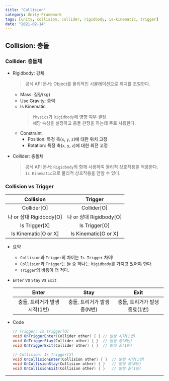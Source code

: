 ```yaml
---
title: "Collision"
category: Unity-Framework
tags: [unity, collision, collider, rigidbody, is-kinematic, trigger]
date: "2021-02-14"
---
```


## Collision: 충돌

### Collider: 충돌체

- Rigidbody: 강체

  > 공식 API 문서: Object를 물리적인 시뮬레이션으로 위치를 조절한다.

  - Mass: 질량(kg)
  - Use Gravity: 중력
  - Is Kinematic
    > `Physics`가 `Rigidbody`에 영향 여부 결정  
    > 해당 속성을 설정하고 충돌 판정을 하는데 주로 사용한다.
  - Constraint
    - Position: 특정 축(`x`, `y`, `z`)에 대한 위치 고정
    - Rotation: 특정 축(`x`, `y`, `z`)에 대한 회전 고정

- Collider: 충돌체

  > 공식 API 문서: `Rigidbody`와 함께 사용하여 물리적 상호작용을 적용한다.  
  > `Is Kinematic`으로 물리적 상호작용을 안할 수 있다.

### Collision vs Trigger

|        Collision        |         Trigger         |
| :---------------------: | :---------------------: |
|       Collider[O]       |       Collider[O]       |
| 나 or 상대 Rigidbody[O] | 나 or 상대 Rigidbody[O] |
|      Is Trigger[X]      |      Is Trigger[O]      |
|  Is Kinematic[O or X]   |  Is Kinematic[O or X]   |

- 요약

  - `Collision`과 `Trigger`의 차이는 `Is Trigger` 차이!
  - `Collision`과 `Trigger`는 둘 중 하나는 `Rigidbody`를 가지고 있어야 한다.
  - `Trigger`의 비용이 더 적다.

- `Enter` vs `Stay` vs `Exit`

  |             Enter             |            Stay             |             Exit              |
  | :---------------------------: | :-------------------------: | :---------------------------: |
  | 충돌, 트리거가 발생 시작(1번) | 충돌, 트리거가 발생 중(N번) | 충돌, 트리거가 발생 종료(1번) |

- Code

  ```cs
  // Trigger: Is Trigger[O]
  void OnTriggerEnter(Collider other) { } // 발생 시작(1번)
  void OnTriggerStay(Collider other) { }  // 발생 중(N번)
  void OnTriggerExit(Collider other) { }  // 발생 끝(1번)

  // Collision: Is Trigger[X]
  void OnCollisionEnter(Collision other) { }  // 발생 시작(1번)
  void OnCollisionStay(Collision other) { }   // 발생 중(N번)
  void OnCollisionExit(Collision other) { }   // 발생 끝(1번)
  ```

---
